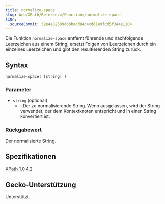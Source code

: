 ```yaml
---
title: normalize-space
slug: Web/XPath/Reference/Functions/normalize-space
l10n:
  sourceCommit: 32e4a82509d6bbadd84c4cd6149fdd5f344e1204
---
```


Die Funktion `normalize-space` entfernt führende und nachfolgende Leerzeichen aus einem String, ersetzt Folgen von Leerzeichen durch ein einzelnes Leerzeichen und gibt den resultierenden String zurück.

## Syntax

```plain
normalize-space( [string] )
```

### Parameter

- `string` (optional)
  - : Der zu normalisierende String. Wenn ausgelassen, wird der String verwendet, der dem Kontextknoten entspricht und in einen String konvertiert ist.

### Rückgabewert

Der normalisierte String.

## Spezifikationen

[XPath 1.0 4.2](https://www.w3.org/TR/1999/REC-xpath-19991116/#function-normalize-space)

## Gecko-Unterstützung

Unterstützt.
